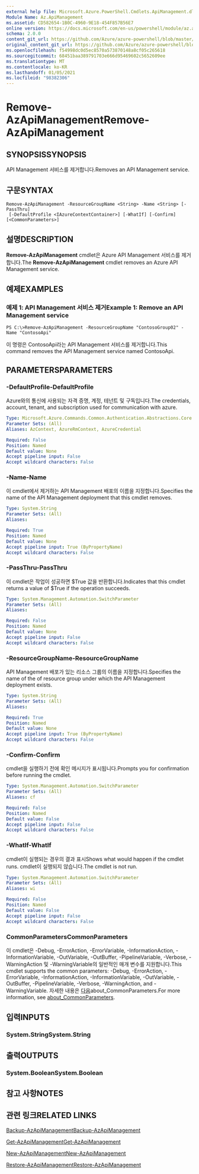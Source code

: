 ```yaml
---
external help file: Microsoft.Azure.PowerShell.Cmdlets.ApiManagement.dll-Help.xml
Module Name: Az.ApiManagement
ms.assetid: CD582654-1B0C-4960-9E18-454F857B56E7
online version: https://docs.microsoft.com/en-us/powershell/module/az.apimanagement/remove-azapimanagement
schema: 2.0.0
content_git_url: https://github.com/Azure/azure-powershell/blob/master/src/ApiManagement/ApiManagement/help/Remove-AzApiManagement.md
original_content_git_url: https://github.com/Azure/azure-powershell/blob/master/src/ApiManagement/ApiManagement/help/Remove-AzApiManagement.md
ms.openlocfilehash: f54998dc0d5ec8570a573870148a8cf05c265618
ms.sourcegitcommit: 68451baa389791703e666d95469602c5652609ee
ms.translationtype: MT
ms.contentlocale: ko-KR
ms.lasthandoff: 01/05/2021
ms.locfileid: "98382306"
---
```

# <span data-ttu-id="15bed-101">Remove-AzApiManagement</span><span class="sxs-lookup"><span data-stu-id="15bed-101">Remove-AzApiManagement</span></span>

## <span data-ttu-id="15bed-102">SYNOPSIS</span><span class="sxs-lookup"><span data-stu-id="15bed-102">SYNOPSIS</span></span>
<span data-ttu-id="15bed-103">API Management 서비스를 제거합니다.</span><span class="sxs-lookup"><span data-stu-id="15bed-103">Removes an API Management service.</span></span>

## <span data-ttu-id="15bed-104">구문</span><span class="sxs-lookup"><span data-stu-id="15bed-104">SYNTAX</span></span>

```
Remove-AzApiManagement -ResourceGroupName <String> -Name <String> [-PassThru]
 [-DefaultProfile <IAzureContextContainer>] [-WhatIf] [-Confirm] [<CommonParameters>]
```

## <span data-ttu-id="15bed-105">설명</span><span class="sxs-lookup"><span data-stu-id="15bed-105">DESCRIPTION</span></span>
<span data-ttu-id="15bed-106">**Remove-AzApiManagement** cmdlet은 Azure API Management 서비스를 제거합니다.</span><span class="sxs-lookup"><span data-stu-id="15bed-106">The **Remove-AzApiManagement** cmdlet removes an Azure API Management service.</span></span>

## <span data-ttu-id="15bed-107">예제</span><span class="sxs-lookup"><span data-stu-id="15bed-107">EXAMPLES</span></span>

### <span data-ttu-id="15bed-108">예제 1: API Management 서비스 제거</span><span class="sxs-lookup"><span data-stu-id="15bed-108">Example 1: Remove an API Management service</span></span>
```
PS C:\>Remove-AzApiManagement -ResourceGroupName "ContosoGroup02" -Name "ContosoApi"
```

<span data-ttu-id="15bed-109">이 명령은 ContosoApi라는 API Management 서비스를 제거합니다.</span><span class="sxs-lookup"><span data-stu-id="15bed-109">This command removes the API Management service named ContosoApi.</span></span>

## <span data-ttu-id="15bed-110">PARAMETERS</span><span class="sxs-lookup"><span data-stu-id="15bed-110">PARAMETERS</span></span>

### <span data-ttu-id="15bed-111">-DefaultProfile</span><span class="sxs-lookup"><span data-stu-id="15bed-111">-DefaultProfile</span></span>
<span data-ttu-id="15bed-112">Azure와의 통신에 사용되는 자격 증명, 계정, 테넌트 및 구독입니다.</span><span class="sxs-lookup"><span data-stu-id="15bed-112">The credentials, account, tenant, and subscription used for communication with azure.</span></span>

```yaml
Type: Microsoft.Azure.Commands.Common.Authentication.Abstractions.Core.IAzureContextContainer
Parameter Sets: (All)
Aliases: AzContext, AzureRmContext, AzureCredential

Required: False
Position: Named
Default value: None
Accept pipeline input: False
Accept wildcard characters: False
```

### <span data-ttu-id="15bed-113">-Name</span><span class="sxs-lookup"><span data-stu-id="15bed-113">-Name</span></span>
<span data-ttu-id="15bed-114">이 cmdlet에서 제거하는 API Management 배포의 이름을 지정합니다.</span><span class="sxs-lookup"><span data-stu-id="15bed-114">Specifies the name of the API Management deployment that this cmdlet removes.</span></span>

```yaml
Type: System.String
Parameter Sets: (All)
Aliases:

Required: True
Position: Named
Default value: None
Accept pipeline input: True (ByPropertyName)
Accept wildcard characters: False
```

### <span data-ttu-id="15bed-115">-PassThru</span><span class="sxs-lookup"><span data-stu-id="15bed-115">-PassThru</span></span>
<span data-ttu-id="15bed-116">이 cmdlet은 작업이 성공하면 $True 값을 반환합니다.</span><span class="sxs-lookup"><span data-stu-id="15bed-116">Indicates that this cmdlet returns a value of $True if the operation succeeds.</span></span>

```yaml
Type: System.Management.Automation.SwitchParameter
Parameter Sets: (All)
Aliases:

Required: False
Position: Named
Default value: None
Accept pipeline input: False
Accept wildcard characters: False
```

### <span data-ttu-id="15bed-117">-ResourceGroupName</span><span class="sxs-lookup"><span data-stu-id="15bed-117">-ResourceGroupName</span></span>
<span data-ttu-id="15bed-118">API Management 배포가 있는 리소스 그룹의 이름을 지정합니다.</span><span class="sxs-lookup"><span data-stu-id="15bed-118">Specifies the name of the of resource group under which the API Management deployment exists.</span></span>

```yaml
Type: System.String
Parameter Sets: (All)
Aliases:

Required: True
Position: Named
Default value: None
Accept pipeline input: True (ByPropertyName)
Accept wildcard characters: False
```

### <span data-ttu-id="15bed-119">-Confirm</span><span class="sxs-lookup"><span data-stu-id="15bed-119">-Confirm</span></span>
<span data-ttu-id="15bed-120">cmdlet을 실행하기 전에 확인 메시지가 표시됩니다.</span><span class="sxs-lookup"><span data-stu-id="15bed-120">Prompts you for confirmation before running the cmdlet.</span></span>

```yaml
Type: System.Management.Automation.SwitchParameter
Parameter Sets: (All)
Aliases: cf

Required: False
Position: Named
Default value: False
Accept pipeline input: False
Accept wildcard characters: False
```

### <span data-ttu-id="15bed-121">-WhatIf</span><span class="sxs-lookup"><span data-stu-id="15bed-121">-WhatIf</span></span>
<span data-ttu-id="15bed-122">cmdlet이 실행되는 경우의 결과 표시</span><span class="sxs-lookup"><span data-stu-id="15bed-122">Shows what would happen if the cmdlet runs.</span></span>
<span data-ttu-id="15bed-123">cmdlet이 실행되지 않습니다.</span><span class="sxs-lookup"><span data-stu-id="15bed-123">The cmdlet is not run.</span></span>

```yaml
Type: System.Management.Automation.SwitchParameter
Parameter Sets: (All)
Aliases: wi

Required: False
Position: Named
Default value: False
Accept pipeline input: False
Accept wildcard characters: False
```

### <span data-ttu-id="15bed-124">CommonParameters</span><span class="sxs-lookup"><span data-stu-id="15bed-124">CommonParameters</span></span>
<span data-ttu-id="15bed-125">이 cmdlet은 -Debug, -ErrorAction, -ErrorVariable, -InformationAction, -InformationVariable, -OutVariable, -OutBuffer, -PipelineVariable, -Verbose, -WarningAction 및 -WarningVariable의 일반적인 매개 변수를 지원합니다.</span><span class="sxs-lookup"><span data-stu-id="15bed-125">This cmdlet supports the common parameters: -Debug, -ErrorAction, -ErrorVariable, -InformationAction, -InformationVariable, -OutVariable, -OutBuffer, -PipelineVariable, -Verbose, -WarningAction, and -WarningVariable.</span></span> <span data-ttu-id="15bed-126">자세한 내용은 [다음](http://go.microsoft.com/fwlink/?LinkID=113216)about_CommonParameters.</span><span class="sxs-lookup"><span data-stu-id="15bed-126">For more information, see [about_CommonParameters](http://go.microsoft.com/fwlink/?LinkID=113216).</span></span>

## <span data-ttu-id="15bed-127">입력</span><span class="sxs-lookup"><span data-stu-id="15bed-127">INPUTS</span></span>

### <span data-ttu-id="15bed-128">System.String</span><span class="sxs-lookup"><span data-stu-id="15bed-128">System.String</span></span>

## <span data-ttu-id="15bed-129">출력</span><span class="sxs-lookup"><span data-stu-id="15bed-129">OUTPUTS</span></span>

### <span data-ttu-id="15bed-130">System.Boolean</span><span class="sxs-lookup"><span data-stu-id="15bed-130">System.Boolean</span></span>

## <span data-ttu-id="15bed-131">참고 사항</span><span class="sxs-lookup"><span data-stu-id="15bed-131">NOTES</span></span>

## <span data-ttu-id="15bed-132">관련 링크</span><span class="sxs-lookup"><span data-stu-id="15bed-132">RELATED LINKS</span></span>

[<span data-ttu-id="15bed-133">Backup-AzApiManagement</span><span class="sxs-lookup"><span data-stu-id="15bed-133">Backup-AzApiManagement</span></span>](./Backup-AzApiManagement.md)

[<span data-ttu-id="15bed-134">Get-AzApiManagement</span><span class="sxs-lookup"><span data-stu-id="15bed-134">Get-AzApiManagement</span></span>](./Get-AzApiManagement.md)

[<span data-ttu-id="15bed-135">New-AzApiManagement</span><span class="sxs-lookup"><span data-stu-id="15bed-135">New-AzApiManagement</span></span>](./New-AzApiManagement.md)

[<span data-ttu-id="15bed-136">Restore-AzApiManagement</span><span class="sxs-lookup"><span data-stu-id="15bed-136">Restore-AzApiManagement</span></span>](./Restore-AzApiManagement.md)


